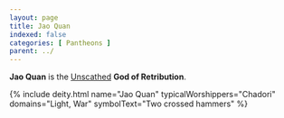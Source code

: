 ```yaml
---
layout: page
title: Jao Quan
indexed: false
categories: [ Pantheons ]
parent: ../
---
```

**Jao Quan** is the [Unscathed](../the_unscathed.html) **God of Retribution**. 

{% include deity.html name="Jao Quan"
typicalWorshippers="Chadori"
domains="Light, War"
symbolText="Two crossed hammers"
%}
